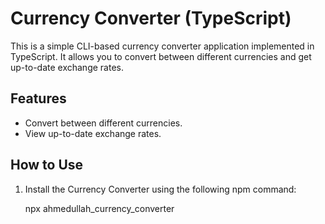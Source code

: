 # Currency Converter (TypeScript)

This is a simple CLI-based currency converter application implemented in TypeScript. It allows you to convert between different currencies and get up-to-date exchange rates.

## Features

- Convert between different currencies.
- View up-to-date exchange rates.

## How to Use

1. Install the Currency Converter using the following npm command:

   npx ahmedullah_currency_converter